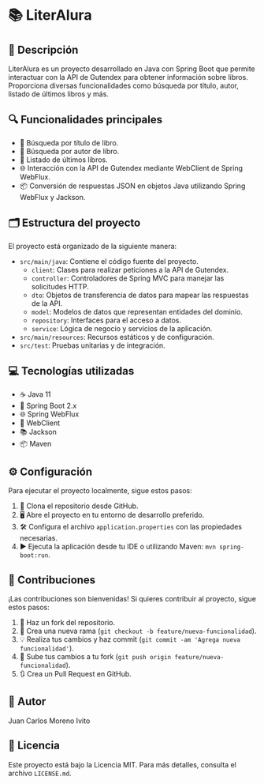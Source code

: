 # 📚 LiterAlura

## 🌟 Descripción
LiterAlura es un proyecto desarrollado en Java con Spring Boot que permite interactuar con la API de Gutendex para obtener información sobre libros. Proporciona diversas funcionalidades como búsqueda por título, autor, listado de últimos libros y más.

## 🔍 Funcionalidades principales
- 🔎 Búsqueda por título de libro.
- 📝 Búsqueda por autor de libro.
- 📅 Listado de últimos libros.
- 🌐 Interacción con la API de Gutendex mediante WebClient de Spring WebFlux.
- 📦 Conversión de respuestas JSON en objetos Java utilizando Spring WebFlux y Jackson.

## 🗂️ Estructura del proyecto
El proyecto está organizado de la siguiente manera:
- `src/main/java`: Contiene el código fuente del proyecto.
  - `client`: Clases para realizar peticiones a la API de Gutendex.
  - `controller`: Controladores de Spring MVC para manejar las solicitudes HTTP.
  - `dto`: Objetos de transferencia de datos para mapear las respuestas de la API.
  - `model`: Modelos de datos que representan entidades del dominio.
  - `repository`: Interfaces para el acceso a datos.
  - `service`: Lógica de negocio y servicios de la aplicación.
- `src/main/resources`: Recursos estáticos y de configuración.
- `src/test`: Pruebas unitarias y de integración.

## 💻 Tecnologías utilizadas
- ☕ Java 11
- 🚀 Spring Boot 2.x
- 🌐 Spring WebFlux
- 🔄 WebClient
- 📚 Jackson
- 📦 Maven

## ⚙️ Configuración
Para ejecutar el proyecto localmente, sigue estos pasos:
1. 📂 Clona el repositorio desde GitHub.
2. 🖥️ Abre el proyecto en tu entorno de desarrollo preferido.
3. 🛠️ Configura el archivo `application.properties` con las propiedades necesarias.
4. ▶️ Ejecuta la aplicación desde tu IDE o utilizando Maven: `mvn spring-boot:run`.

## 🤝 Contribuciones
¡Las contribuciones son bienvenidas! Si quieres contribuir al proyecto, sigue estos pasos:
1. 🍴 Haz un fork del repositorio.
2. 🌿 Crea una nueva rama (`git checkout -b feature/nueva-funcionalidad`).
3. 💡 Realiza tus cambios y haz commit (`git commit -am 'Agrega nueva funcionalidad'`).
4. 🚀 Sube tus cambios a tu fork (`git push origin feature/nueva-funcionalidad`).
5. 🔃 Crea un Pull Request en GitHub.

## 👤 Autor
Juan Carlos Moreno Ivito

## 📄 Licencia
Este proyecto está bajo la Licencia MIT. Para más detalles, consulta el archivo `LICENSE.md`.
